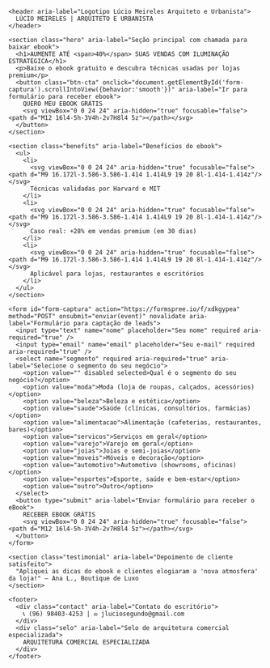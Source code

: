 <!DOCTYPE html>
<html lang="pt-br">
<head>
<meta charset="UTF-8" />
<meta name="viewport" content="width=device-width, initial-scale=1" />
<title>Iluminação Estratégica – Aumente suas vendas</title>
<style>
  @import url('https://fonts.googleapis.com/css2?family=Montserrat:wght@400;600&display=swap');

  :root {
    --cinza-escuro: #3A4550;
    --cinza-medio: #7E8C97;
    --cinza-claro: #B1B9C1;
    --cinza-claro-textura: #e5e5e5;
    --branco: #DDE1E6;
    --btn-bg: #7E8C97;
    --btn-bg-hover: #6a7886;
  }

  * {
    box-sizing: border-box;
  }

  body {
    margin: 0;
    font-family: 'Montserrat', sans-serif;
    background: var(--cinza-claro-textura);
    color: var(--cinza-escuro);
  }

  /* Textura sutil de concreto claro */
  body::before {
    content: "";
    position: fixed;
    top: 0; left: 0; right: 0; bottom: 0;
    background: url('https://www.transparenttextures.com/patterns/concrete-texture.png') repeat;
    opacity: 0.08;
    pointer-events: none;
    z-index: -1;
  }

  .container {
    max-width: 480px;
    margin: 40px auto 80px;
    background: var(--branco);
    border-radius: 24px;
    box-shadow: 0 10px 40px rgba(0,0,0,0.1);
    overflow: hidden;
  }

  header {
    background: var(--cinza-escuro);
    color: var(--branco);
    padding: 24px 30px;
    display: flex;
    align-items: center;
    justify-content: center;
    font-weight: 600;
    letter-spacing: 4px;
    font-size: 1.15rem;
    font-feature-settings: "liga", "clig";
    user-select: none;
  }

  /* Hero section */
  .hero {
    padding: 48px 30px 60px;
    text-align: center;
    position: relative;
  }

  .hero h1 {
    font-weight: 700;
    font-size: 2.2rem;
    margin: 0 0 16px;
    letter-spacing: 2px;
    color: var(--cinza-escuro);
  }

  .hero h1 span {
    color: var(--cinza-medio);
  }

  .hero p {
    font-weight: 400;
    font-size: 1.05rem;
    margin: 0 0 36px;
    color: var(--cinza-medio);
  }

  /* Botão CTA cinza */
  .btn-cta {
    background-color: var(--btn-bg);
    color: var(--cinza-claro);
    font-weight: 700;
    font-size: 1.2rem;
    padding: 16px 30px;
    border-radius: 30px;
    border: none;
    cursor: pointer;
    box-shadow: 0 5px 0 var(--cinza-escuro);
    transition: background-color 0.3s ease, transform 0.2s ease;
    display: inline-flex;
    align-items: center;
    gap: 12px;
    user-select: none;
  }
  .btn-cta:hover {
    background-color: var(--btn-bg-hover);
    transform: translateY(-3px);
  }
  .btn-cta:active {
    transform: translateY(0);
    box-shadow: none;
  }

  /* Ícone download */
  .btn-cta svg {
    width: 22px;
    height: 22px;
    fill: var(--cinza-claro);
  }

  /* Benefícios */
  .benefits {
    background: var(--cinza-escuro);
    color: var(--branco);
    padding: 40px 30px;
    border-radius: 0 0 24px 24px;
    margin-top: -48px;
    box-shadow: 0 10px 25px rgba(58,69,80,0.2);
  }

  .benefits ul {
    list-style: none;
    padding: 0;
    margin: 0;
  }

  .benefits li {
    display: flex;
    align-items: center;
    font-weight: 500;
    font-size: 1rem;
    margin-bottom: 20px;
    gap: 16px;
  }

  .benefits li:last-child {
    margin-bottom: 0;
  }

  .benefits li svg {
    width: 22px;
    height: 22px;
    fill: var(--cinza-medio);
    flex-shrink: 0;
  }

  /* Formulário */
  form {
    margin: 40px 30px 60px;
    display: flex;
    flex-direction: column;
    gap: 24px;
  }

  input, select {
    padding: 14px 20px;
    border-radius: 12px;
    border: 2px solid var(--cinza-claro);
    font-size: 1rem;
    font-weight: 600;
    color: var(--cinza-escuro);
    transition: border-color 0.3s ease;
  }

  input::placeholder,
  select option:first-child {
    color: var(--cinza-medio);
    font-weight: 400;
  }

  input:focus, select:focus {
    outline: none;
    border-color: var(--cinza-medio);
    box-shadow: 0 0 8px #7e8c9755;
  }

  /* Botão enviar do formulário */
  button[type="submit"] {
    background-color: var(--btn-bg);
    color: var(--cinza-claro);
    font-weight: 700;
    font-size: 1.15rem;
    padding: 16px 0;
    border-radius: 30px;
    border: none;
    cursor: pointer;
    box-shadow: 0 5px 0 var(--cinza-escuro);
    transition: background-color 0.3s ease, transform 0.2s ease;
    display: flex;
    justify-content: center;
    align-items: center;
    gap: 12px;
    user-select: none;
  }
  button[type="submit"]:hover {
    background-color: var(--btn-bg-hover);
    transform: translateY(-3px);
  }
  button[type="submit"]:active {
    transform: translateY(0);
    box-shadow: none;
  }
  button[type="submit"] svg {
    width: 22px;
    height: 22px;
    fill: var(--cinza-claro);
  }

  /* Prova social */
  .testimonial {
    background: var(--cinza-claro);
    color: var(--cinza-escuro);
    font-style: italic;
    font-weight: 500;
    margin: 0 30px 60px;
    padding: 24px 30px;
    border-radius: 20px;
    box-shadow: 0 10px 25px rgba(0,0,0,0.08);
    position: relative;
    font-size: 1rem;
    user-select: none;
  }

  .testimonial::before {
    content: "“";
    font-size: 3rem;
    color: var(--cinza-medio);
    position: absolute;
    top: 15px;
    left: 20px;
    opacity: 0.3;
    font-weight: 700;
    user-select: none;
  }

  /* Rodapé */
  footer {
    text-align: center;
    padding: 24px 20px;
    font-size: 0.9rem;
    color: var(--cinza-medio);
    user-select: none;
  }

  footer .contact {
    margin-bottom: 8px;
  }

  footer .selo {
    font-weight: 700;
    color: var(--cinza-escuro);
  }

  /* Responsividade */
  @media (max-width: 520px) {
    .container {
      margin: 20px 15px 50px;
    }
    .hero h1 {
      font-size: 1.8rem;
      letter-spacing: 1.5px;
    }
    .benefits {
      padding: 30px 20px;
    }
    form {
      margin: 30px 20px 50px;
      gap: 18px;
    }
    .testimonial {
      margin: 0 20px 50px;
      font-size: 0.95rem;
      padding: 20px 20px;
    }
  }
</style>
</head>
<body>

  <div class="container" role="main" aria-label="Landing page para captação do ebook Iluminação Estratégica">

    <header aria-label="Logotipo Lúcio Meireles Arquiteto e Urbanista">
      LÚCIO MEIRELES | ARQUITETO E URBANISTA
    </header>

    <section class="hero" aria-label="Seção principal com chamada para baixar ebook">
      <h1>AUMENTE ATÉ <span>40%</span> SUAS VENDAS COM ILUMINAÇÃO ESTRATÉGICA</h1>
      <p>Baixe o ebook gratuito e descubra técnicas usadas por lojas premium</p>
      <button class="btn-cta" onclick="document.getElementById('form-captura').scrollIntoView({behavior:'smooth'})" aria-label="Ir para formulário para receber ebook">
        QUERO MEU EBOOK GRÁTIS
        <svg viewBox="0 0 24 24" aria-hidden="true" focusable="false"><path d="M12 16l4-5h-3V4h-2v7H8l4 5z"></path></svg>
      </button>
    </section>

    <section class="benefits" aria-label="Benefícios do ebook">
      <ul>
        <li>
          <svg viewBox="0 0 24 24" aria-hidden="true" focusable="false"><path d="M9 16.172l-3.586-3.586-1.414 1.414L9 19 20 8l-1.414-1.414z"/></svg>
          Técnicas validadas por Harvard e MIT
        </li>
        <li>
          <svg viewBox="0 0 24 24" aria-hidden="true" focusable="false"><path d="M9 16.172l-3.586-3.586-1.414 1.414L9 19 20 8l-1.414-1.414z"/></svg>
          Caso real: +28% em vendas premium (em 30 dias)
        </li>
        <li>
          <svg viewBox="0 0 24 24" aria-hidden="true" focusable="false"><path d="M9 16.172l-3.586-3.586-1.414 1.414L9 19 20 8l-1.414-1.414z"/></svg>
          Aplicável para lojas, restaurantes e escritórios
        </li>
      </ul>
    </section>

    <form id="form-captura" action="https://formspree.io/f/xdkgypea" method="POST" onsubmit="enviar(event)" novalidate aria-label="Formulário para captação de leads">
      <input type="text" name="nome" placeholder="Seu nome" required aria-required="true" />
      <input type="email" name="email" placeholder="Seu e-mail" required aria-required="true" />
      <select name="segmento" required aria-required="true" aria-label="Selecione o segmento do seu negócio">
        <option value="" disabled selected>Qual é o segmento do seu negócio?</option>
        <option value="moda">Moda (loja de roupas, calçados, acessórios)</option>
        <option value="beleza">Beleza e estética</option>
        <option value="saude">Saúde (clínicas, consultórios, farmácias)</option>
        <option value="alimentacao">Alimentação (cafeterias, restaurantes, bares)</option>
        <option value="servicos">Serviços em geral</option>
        <option value="varejo">Varejo em geral</option>
        <option value="joias">Joias e semi-joias</option>
        <option value="moveis">Móveis e decoração</option>
        <option value="automotivo">Automotivo (showrooms, oficinas)</option>
        <option value="esportes">Esporte, saúde e bem-estar</option>
        <option value="outro">Outro</option>
      </select>
      <button type="submit" aria-label="Enviar formulário para receber o eBook">
        RECEBER EBOOK GRÁTIS
        <svg viewBox="0 0 24 24" aria-hidden="true" focusable="false"><path d="M12 16l4-5h-3V4h-2v7H8l4 5z"></path></svg>
      </button>
    </form>

    <section class="testimonial" aria-label="Depoimento de cliente satisfeito">
      "Apliquei as dicas do ebook e clientes elogiaram a 'nova atmosfera' da loja!" – Ana L., Boutique de Luxo
    </section>

    <footer>
      <div class="contact" aria-label="Contato do escritório">
        📞 (96) 98403-4253 | ✉ jluciosegundo@gmail.com
      </div>
      <div class="selo" aria-label="Selo de arquitetura comercial especializada">
        ARQUITETURA COMERCIAL ESPECIALIZADA
      </div>
    </footer>

  </div>

<script>
  function enviar(e) {
    e.preventDefault();
    const form = e.target;
    const data = new FormData(form);

    fetch(form.action, {
      method: 'POST',
      body: data,
      headers: { 'Accept': 'application/json' }
    }).then(response => {
      if (response.ok) {
        alert('Enviado com sucesso! Você será redirecionado para o download do eBook.');
        window.location.href = 'https://drive.google.com/file/d/1Jp_HoyRZSsiqpKTw3eQazdcdyxyvSmvv/view?usp=drive_link';
      } else {
        alert('Erro ao enviar. Por favor, tente novamente.');
      }
    });
  }
</script>

</body>
</html>
